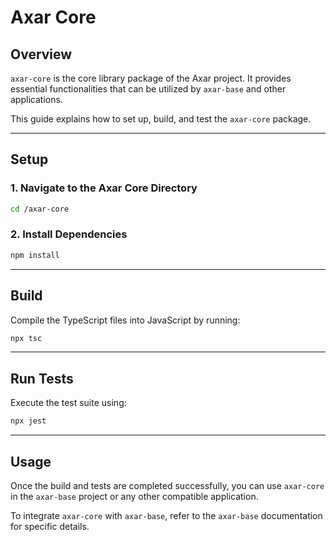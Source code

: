 # Axar Core

## Overview

`axar-core` is the core library package of the Axar project. It provides essential functionalities that can be utilized by `axar-base` and other applications.

This guide explains how to set up, build, and test the `axar-core` package.

---

## Setup

### 1. Navigate to the Axar Core Directory

```bash
cd /axar-core
```

### 2. Install Dependencies

```bash
npm install
```

---

## Build

Compile the TypeScript files into JavaScript by running:

```bash
npx tsc
```

---

## Run Tests

Execute the test suite using:

```bash
npx jest
```

---

## Usage

Once the build and tests are completed successfully, you can use `axar-core` in the `axar-base` project or any other compatible application.

To integrate `axar-core` with `axar-base`, refer to the `axar-base` documentation for specific details.
